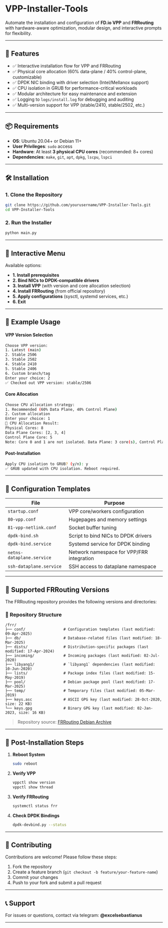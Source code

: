 # VPP-Installer-Tools

Automate the installation and configuration of **FD.io VPP** and **FRRouting** with hardware-aware optimization, modular design, and interactive prompts for flexibility.

---

## 🚀 Features

- ✅ Interactive installation flow for VPP and FRRouting  
- ✅ Physical core allocation (60% data-plane / 40% control-plane, customizable)  
- ✅ DPDK NIC binding with driver selection (Intel/Mellanox support)  
- ✅ CPU isolation in GRUB for performance-critical workloads  
- ✅ Modular architecture for easy maintenance and extension  
- ✅ Logging to `logs/install.log` for debugging and auditing  
- ✅ Multi-version support for VPP (stable/2410, stable/2502, etc.)  

---

## 📦 Requirements

- **OS**: Ubuntu 20.04+ or Debian 11+  
- **User Privileges**: `sudo` access  
- **Hardware**: At least **3 physical CPU cores** (recommended: 8+ cores)  
- **Dependencies**: `make`, `git`, `apt`, `dpkg`, `lscpu`, `lspci`  

---

## 🛠️ Installation

### 1. Clone the Repository
```bash
git clone https://github.com/yourusername/VPP-Installer-Tools.git
cd VPP-Installer-Tools
```

### 2. Run the Installer
```bash
python main.py
```

---

## 🧰 Interactive Menu

Available options:
- **1. Install prerequisites**
- **2. Bind NICs to DPDK-compatible drivers**
- **3. Install VPP** (with version and core allocation selection)
- **4. Install FRRouting** (from official repository)
- **5. Apply configurations** (sysctl, systemd services, etc.)
- **6. Exit**

---

## 🧪 Example Usage

#### VPP Version Selection
```bash
Choose VPP version:
1. Latest (main)
2. Stable 2506
3. Stable 2502
4. Stable 2410
5. Stable 2406
6. Custom branch/tag
Enter your choice: 2
✅ Checked out VPP version: stable/2506
```

#### Core Allocation
```bash
Choose CPU allocation strategy:
1. Recommended (60% Data Plane, 40% Control Plane)
2. Custom allocation
Enter your choice: 1
🔧 CPU Allocation Result:
Physical Cores: 8
Data Plane Cores: [2, 3, 4]
Control Plane Core: 5
Note: Core 0 and 1 are not isolated. Data Plane: 3 core(s), Control Plane: 1 core.
```

#### Post-Installation
```bash
Apply CPU isolation to GRUB? (y/n): y
✅ GRUB updated with CPU isolation. Reboot required.
```

---

## 🧾 Configuration Templates

| File | Purpose |
|------|---------|
| `startup.conf` | VPP core/workers configuration |
| `80-vpp.conf` | Hugepages and memory settings |
| `81-vpp-netlink.conf` | Socket buffer tuning |
| `dpdk-bind.sh` | Script to bind NICs to DPDK drivers |
| `dpdk-bind.service` | Systemd service for DPDK binding |
| `netns-dataplane.service` | Network namespace for VPP/FRR integration |
| `ssh-dataplane.service` | SSH access to dataplane namespace |

---

## 📐 Supported FRRouting Versions

The FRRouting repository provides the following versions and directories:

### 📁 Repository Structure
```
/frr/
├── conf/                 # Configuration templates (last modified: 09-Apr-2025)
├── db/                   # Database-related files (last modified: 18-Mar-2025)
├── dists/                # Distribution-specific packages (last modified: 17-Apr-2024)
├── incoming/             # Incoming packages (last modified: 02-Jul-2020)
├── libyang1/             # `libyang1` dependencies (last modified: 10-Jun-2020)
├── lists/                # Package index files (last modified: 15-May-2019)
├── pool/                 # Debian package pool (last modified: 17-Mar-2025)
├── temp/                 # Temporary files (last modified: 05-Mar-2019)
├── keys.asc              # ASCII GPG key (last modified: 28-Oct-2020, size: 22 KB)
└── keys.gpg              # Binary GPG key (last modified: 02-Jan-2023, size: 16 KB)
```

> Repository source: [FRRouting Debian Archive](https://deb.frrouting.org/frr/)

---

## 🧩 Post-Installation Steps

1. **Reboot System**  
   ```bash
   sudo reboot
   ```

2. **Verify VPP**  
   ```bash
   vppctl show version
   vppctl show thread
   ```

3. **Verify FRRouting**  
   ```bash
   systemctl status frr
   ```

4. **Check DPDK Bindings**  
   ```bash
   dpdk-devbind.py --status
   ```

---

## 🤝 Contributing

Contributions are welcome! Please follow these steps:
1. Fork the repository  
2. Create a feature branch (`git checkout -b feature/your-feature-name`)  
3. Commit your changes  
4. Push to your fork and submit a pull request  

---

## 📞 Support

For issues or questions, contact via telegram: **@excelsebastianus**

---
